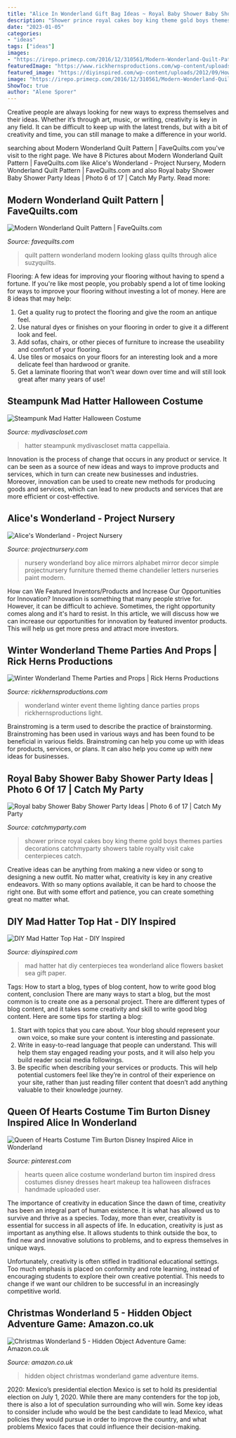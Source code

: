 ```yaml
---
title: "Alice In Wonderland Gift Bag Ideas ~ Royal Baby Shower Baby Shower Party Ideas"
description: "Shower prince royal cakes boy king theme gold boys themes parties decorations catchmyparty showers table royalty visit cake centerpieces catch"
date: "2023-01-05"
categories:
- "ideas"
tags: ["ideas"]
images:
- "https://irepo.primecp.com/2016/12/310561/Modern-Wonderland-Quilt-Pattern_ExtraLarge1000_ID-2000476.jpg?v=2000476"
featuredImage: "https://www.rickhernsproductions.com/wp-content/uploads/2014/03/Blue-Lighting-at-Winter-Wonderland-Event.jpg"
featured_image: "https://diyinspired.com/wp-content/uploads/2012/09/How-to-Make-a-Mad-Hatter-Hat.jpg"
image: "https://irepo.primecp.com/2016/12/310561/Modern-Wonderland-Quilt-Pattern_ExtraLarge1000_ID-2000476.jpg?v=2000476"
ShowToc: true
author: "Alene Sporer"
---
```



Creative people are always looking for new ways to express themselves and their ideas. Whether it’s through art, music, or writing, creativity is key in any field. It can be difficult to keep up with the latest trends, but with a bit of creativity and time, you can still manage to make a difference in your world.

	

		
searching about Modern Wonderland Quilt Pattern | FaveQuilts.com you've visit to the right page. We have 8 Pictures about Modern Wonderland Quilt Pattern | FaveQuilts.com like Alice&#039;s Wonderland - Project Nursery, Modern Wonderland Quilt Pattern | FaveQuilts.com and also Royal baby Shower Baby Shower Party Ideas | Photo 6 of 17 | Catch My Party. Read more:
		
    
## Modern Wonderland Quilt Pattern | FaveQuilts.com

<img loading=lazy src="https://irepo.primecp.com/2016/12/310561/Modern-Wonderland-Quilt-Pattern_ExtraLarge1000_ID-2000476.jpg?v=2000476" onerror="this.onerror=null;this.src='https://tse1.mm.bing.net/th?id=OIP.RPBJI8tvyK9onq32_eOvjgHaIO&amp;pid=15.1';" alt="Modern Wonderland Quilt Pattern | FaveQuilts.com">

_Source: favequilts.com_

>quilt pattern wonderland modern looking glass quilts through alice suzyquilts. 

	

Flooring: A few ideas for improving your flooring without having to spend a fortune.
If you're like most people, you probably spend a lot of time looking for ways to improve your flooring without investing a lot of money. Here are 8 ideas that may help: 
1. Get a quality rug to protect the flooring and give the room an antique feel. 
2. Use natural dyes or finishes on your flooring in order to give it a different look and feel. 
3. Add sofas, chairs, or other pieces of furniture to increase the useability and comfort of your flooring. 
4. Use tiles or mosaics on your floors for an interesting look and a more delicate feel than hardwood or granite. 
5. Get a laminate flooring that won't wear down over time and will still look great after many years of use! 

    
## Steampunk Mad Hatter Halloween Costume

<img loading=lazy src="https://sep.yimg.com/ay/mydivascloset/steampunk-mad-hatter-halloween-costume-23.jpg" onerror="this.onerror=null;this.src='https://tse4.mm.bing.net/th?id=OIP.jFkdNVzGDOPNXUxYP5m8kwHaKl&amp;pid=15.1';" alt="Steampunk Mad Hatter Halloween Costume">

_Source: mydivascloset.com_

>hatter steampunk mydivascloset matta cappellaia. 

	

Innovation is the process of change that occurs in any product or service. It can be seen as a source of new ideas and ways to improve products and services, which in turn can create new businesses and industries. Moreover, innovation can be used to create new methods for producing goods and services, which can lead to new products and services that are more efficient or cost-effective.

    
## Alice&#039;s Wonderland - Project Nursery

<img loading=lazy src="https://projectnursery.com/wp-content/uploads/2012/01/P1010095.jpg" onerror="this.onerror=null;this.src='https://tse3.mm.bing.net/th?id=OIP.aA7Vr-9KDSKQ1sDVVYuPjQHaFj&amp;pid=15.1';" alt="Alice&#039;s Wonderland - Project Nursery">

_Source: projectnursery.com_

>nursery wonderland boy alice mirrors alphabet mirror decor simple projectnursery furniture themed theme chandelier letters nurseries paint modern. 

	

How can We Featured Inventors/Products and Increase Our Opportunities for Innovation?
Innovation is something that many people strive for. However, it can be difficult to achieve. Sometimes, the right opportunity comes along and it's hard to resist. In this article, we will discuss how we can increase our opportunities for innovation by featured inventor products. This will help us get more press and attract more investors.

    
## Winter Wonderland Theme Parties And Props | Rick Herns Productions

<img loading=lazy src="https://www.rickhernsproductions.com/wp-content/uploads/2014/03/Blue-Lighting-at-Winter-Wonderland-Event.jpg" onerror="this.onerror=null;this.src='https://tse2.mm.bing.net/th?id=OIP.pYv_pbyKX3G0TPIhNuWvewHaFj&amp;pid=15.1';" alt="Winter Wonderland Theme Parties and Props | Rick Herns Productions">

_Source: rickhernsproductions.com_

>wonderland winter event theme lighting dance parties props rickhernsproductions light. 

	

Brainstroming is a term used to describe the practice of brainstorming. Brainstroming has been used in various ways and has been found to be beneficial in various fields. Brainstroming can help you come up with ideas for products, services, or plans. It can also help you come up with new ideas for businesses.

    
## Royal Baby Shower Baby Shower Party Ideas | Photo 6 Of 17 | Catch My Party

<img loading=lazy src="https://photos-cdn.catchmyparty.com/PL/photos/0206/4264/img_5978.jpg" onerror="this.onerror=null;this.src='https://tse4.mm.bing.net/th?id=OIP.bjd6spSpW4Fwjg606KORegHaJ4&amp;pid=15.1';" alt="Royal baby Shower Baby Shower Party Ideas | Photo 6 of 17 | Catch My Party">

_Source: catchmyparty.com_

>shower prince royal cakes boy king theme gold boys themes parties decorations catchmyparty showers table royalty visit cake centerpieces catch. 

	

Creative ideas can be anything from making a new video or song to designing a new outfit. No matter what, creativity is key in any creative endeavors. With so many options available, it can be hard to choose the right one. But with some effort and patience, you can create something great no matter what.

    
## DIY Mad Hatter Top Hat - DIY Inspired

<img loading=lazy src="https://diyinspired.com/wp-content/uploads/2012/09/How-to-Make-a-Mad-Hatter-Hat.jpg" onerror="this.onerror=null;this.src='https://tse1.mm.bing.net/th?id=OIP.u0LwGUbVT_LVwMQSuRG4kAHaLJ&amp;pid=15.1';" alt="DIY Mad Hatter Top Hat - DIY Inspired">

_Source: diyinspired.com_

>mad hatter hat diy centerpieces tea wonderland alice flowers basket sea gift paper. 

	

Tags: How to start a blog, types of blog content, how to write good blog content, conclusion
There are many ways to start a blog, but the most common is to create one as a personal project. There are different types of blog content, and it takes some creativity and skill to write good blog content. Here are some tips for starting a blog:
1. Start with topics that you care about. Your blog should represent your own voice, so make sure your content is interesting and passionate.
2. Write in easy-to-read language that people can understand. This will help them stay engaged reading your posts, and it will also help you build reader social media followings.
3. Be specific when describing your services or products. This will help potential customers feel like they’re in control of their experience on your site, rather than just reading filler content that doesn’t add anything valuable to their knowledge journey. 

    
## Queen Of Hearts Costume Tim Burton Disney Inspired Alice In Wonderland

<img loading=lazy src="https://i.pinimg.com/736x/25/ae/bb/25aebbe05d3deb99f0746acdb4afd536--queen-of-hearts-makeup-queen-of-hearts-costume.jpg" onerror="this.onerror=null;this.src='https://tse4.mm.bing.net/th?id=OIP.xo0qtbyHoqc1LBM1fCH82QHaLH&amp;pid=15.1';" alt="Queen of Hearts Costume Tim Burton Disney Inspired Alice in Wonderland">

_Source: pinterest.com_

>hearts queen alice costume wonderland burton tim inspired dress costumes disney dresses heart makeup tea halloween disfraces handmade uploaded user. 

	

The importance of creativity in education
Since the dawn of time, creativity has been an integral part of human existence. It is what has allowed us to survive and thrive as a species. Today, more than ever, creativity is essential for success in all aspects of life.
In education, creativity is just as important as anything else. It allows students to think outside the box, to find new and innovative solutions to problems, and to express themselves in unique ways.

Unfortunately, creativity is often stifled in traditional educational settings. Too much emphasis is placed on conformity and rote learning, instead of encouraging students to explore their own creative potential. This needs to change if we want our children to be successful in an increasingly competitive world.

    
## Christmas Wonderland 5 - Hidden Object Adventure Game: Amazon.co.uk

<img loading=lazy src="https://images-eu.ssl-images-amazon.com/images/I/91x96k9sxDL.jpg" onerror="this.onerror=null;this.src='https://tse1.mm.bing.net/th?id=OIP.l1X1G1BirmwKA5_hpY0MjgHaEo&amp;pid=15.1';" alt="Christmas Wonderland 5 - Hidden Object Adventure Game: Amazon.co.uk">

_Source: amazon.co.uk_

>hidden object christmas wonderland game adventure items. 

	

2020: Mexico’s presidential election
Mexico is set to hold its presidential election on July 1, 2020. While there are many contenders for the top job, there is also a lot of speculation surrounding who will win. Some key ideas to consider include who would be the best candidate to lead Mexico, what policies they would pursue in order to improve the country, and what problems Mexico faces that could influence their decision-making.

